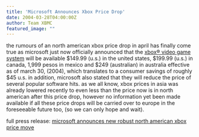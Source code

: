 ```yaml
---
title: 'Microsoft Announces Xbox Price Drop'
date: 2004-03-28T04:00:00Z
author: Team XBMC
featured_image: ""
---
```

the rumours of an north american xbox price drop in april has finally come true as microsoft just now officially announced that the [xbox® video game system](https://www.xbox.com/) will be available $149.99 (u.s.) in the united states, $199.99 (u.s.) in canada, 1,999 pesos in mexico and $249 (australian) in australia effective as of march 30, (2004), which translates to a consumer savings of roughly $45 u.s. in addition, microsoft also stated that they will reduce the price of several popular software hits. as we all know, xbox prices in asia was already lowered recently to even less than the price now is in north american after this price drop, however no information yet been made available if all these price drops will be carried over to europe in the foreseeable future too, (so we can only hope and wait).

 full press release: [microsoft announces new robust north american xbox price move](http://www.microsoft.com/presspass/press/2004/mar04/03-29consolepricedroppr.asp)

 